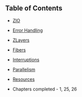 ## Table of Contents

- [ZIO](ZIO.md)
- [Error Handling](Error_Handling.md)
- [ZLayers](ZLayers.md)
- [Fibers](Fibers.md)
- [Interruptions](Interruptions.md)
- [Parallelism](Parallelism.md)
- [Resources](Resources.md)

- Chapters completed -
1, 25, 26 